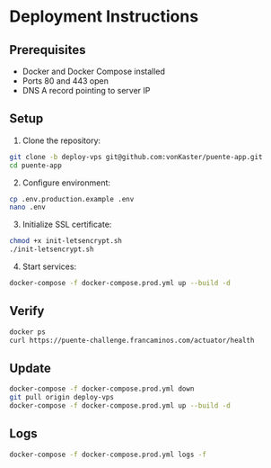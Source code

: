 # Deployment Instructions

## Prerequisites

- Docker and Docker Compose installed
- Ports 80 and 443 open
- DNS A record pointing to server IP

## Setup

1. Clone the repository:
```bash
git clone -b deploy-vps git@github.com:vonKaster/puente-app.git
cd puente-app
```

2. Configure environment:
```bash
cp .env.production.example .env
nano .env
```

3. Initialize SSL certificate:
```bash
chmod +x init-letsencrypt.sh
./init-letsencrypt.sh
```

4. Start services:
```bash
docker-compose -f docker-compose.prod.yml up --build -d
```

## Verify

```bash
docker ps
curl https://puente-challenge.francaminos.com/actuator/health
```

## Update

```bash
docker-compose -f docker-compose.prod.yml down
git pull origin deploy-vps
docker-compose -f docker-compose.prod.yml up --build -d
```

## Logs

```bash
docker-compose -f docker-compose.prod.yml logs -f
```

